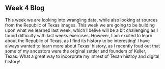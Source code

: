 ## Week 4 Blog

This week we are looking into wrangling data, while also looking at sources from the Republic of Texas images. 
This week we are going to be building upon what we learned last week, which I belive will be a bit challenging as I found difficulty with last weeks exercises. However, I am excited to learn about the Republic of Texas, as I find its history to be interesting! I have always wanted to learn more about Texas' history, as I recently foud out that some of my ancestors were the original settler and founders of Keller, Texas. What a great way to incorprate my intrest of Texan histroy and digital history!


